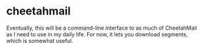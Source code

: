 # cheetahmail

Eventually, this will be a command-line interface to as much of
CheetahMail as I need to use in my daily life. For now, it lets you
download segments, which is somewhat useful.
